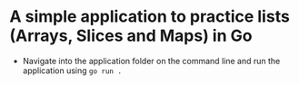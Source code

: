 # A simple application to practice lists (Arrays, Slices and Maps) in Go

- Navigate into the application folder on the command line and run the application using `go run .`
